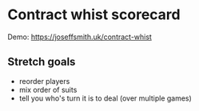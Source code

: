 # Contract whist scorecard

Demo: https://joseffsmith.uk/contract-whist

## Stretch goals
- reorder players
- mix order of suits
- tell you who's turn it is to deal (over multiple games)
